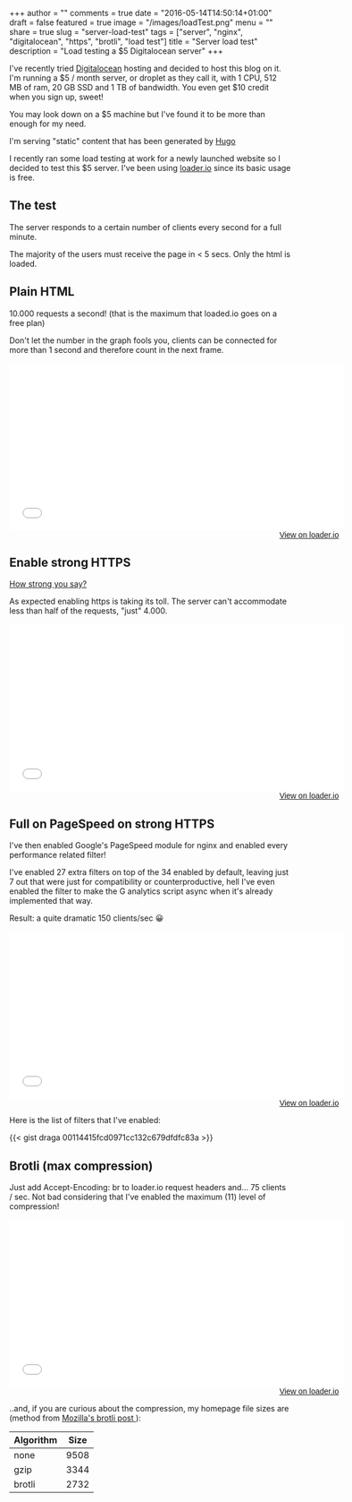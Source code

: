 +++
author = ""
comments = true
date = "2016-05-14T14:50:14+01:00"
draft = false
featured = true
image = "/images/loadTest.png"
menu = ""
share = true
slug = "server-load-test"
tags = ["server", "nginx", "digitalocean", "https", "brotli", "load test"]
title = "Server load test"
description = "Load testing a $5 Digitalocean server"
+++

I've recently tried <a href="https://m.do.co/c/875cd23a5c97" target="_blank">Digitalocean</a> hosting and decided to host this blog on it. I'm running a $5 / month server, or droplet as they call it, with 1 CPU, 512 MB of ram, 20 GB SSD and 1 TB of bandwidth. You even get $10 credit when you sign up, sweet!

You may look down on a $5 machine but I've found it to be more than enough for my need.

I'm serving "static" content that has been generated by <a href="https://gohugo.io" target="_blank">Hugo</a>

I recently ran some load testing at work for a newly launched website so I decided to test this $5 server. I've been using <a href="https://loader.io" target="_blank">loader.io</a> since its basic usage is free.

## The test
The server responds to a certain number of clients every second for a full minute.

The majority of the users must receive the page in < 5 secs. Only the html is loaded.

## Plain HTML
10.000 requests a second! (that is the maximum that loaded.io goes on a free plan)

Don't let the number in the graph fools you, clients can be connected for more than 1 second and therefore count in the next frame.
<div style="width: 600px;">
<iframe width='600' height='300' frameborder='0' src='//share.loader.io/reports/d7bd6935223fa63bf482b2601c07b593/widget/results/1633f8b52732dee9fcfed8836753c9a1'></iframe>
<div style="width: 100%; text-align: right;">
<a href="https://loader.io/reports/d7bd6935223fa63bf482b2601c07b593/results/1633f8b52732dee9fcfed8836753c9a1" target="_blank" style="padding: 0 10px 10px 0; font-family: Arial, 'Helvetica Neue', Helvetica, sans-serif; font-size: 14px;">View on loader.io</a>
</div></div>

## Enable strong HTTPS
<a href="https://www.ssllabs.com/ssltest/analyze.html?d=https%3A%2F%2Fstefano.chiodino.uk" target="_blank">How strong you say?</a>

As expected enabling https is taking its toll. The server can't accommodate less than half of the requests, "just" 4.000.
<div style="width: 600px;">
<iframe width='600' height='300' frameborder='0' src='//share.loader.io/reports/b1133ec4e734ae2b5ee1bdafeb8c3357/widget/results/5a2e305c2a3a89359944d97bfb714fc3'></iframe>
<div style="width: 100%; text-align: right;">
<a href="https://loader.io/reports/b1133ec4e734ae2b5ee1bdafeb8c3357/results/5a2e305c2a3a89359944d97bfb714fc3" target="_blank" style="padding: 0 10px 10px 0; font-family: Arial, 'Helvetica Neue', Helvetica, sans-serif; font-size: 14px;">View on loader.io</a>
</div></div>

## Full on PageSpeed on strong HTTPS
I've then enabled Google's PageSpeed module for nginx and enabled every performance related filter!

I've enabled 27 extra filters on top of the 34 enabled by default, leaving just 7 out that were just for compatibility or counterproductive, hell I've even enabled the filter to make the G analytics script async when it's already implemented that way.

Result: a quite dramatic 150 clients/sec 😀
<div style="width: 600px;">
<iframe width='600' height='300' frameborder='0' src='//share.loader.io/reports/9c07ef57ce5b1066d9637f88f0df6869/widget/results/ee611dc52b983f1aa077d97222ea4034'></iframe>
<div style="width: 100%; text-align: right;">
<a href="https://loader.io/reports/9c07ef57ce5b1066d9637f88f0df6869/results/ee611dc52b983f1aa077d97222ea4034" target="_blank" style="padding: 0 10px 10px 0; font-family: Arial, 'Helvetica Neue', Helvetica, sans-serif; font-size: 14px;">View on loader.io</a>
</div></div>

Here is the list of filters that I've enabled:

{{< gist draga 00114415fcd0971cc132c679dfdfc83a >}}

## Brotli (max compression)
Just add Accept-Encoding: br to loader.io request headers and... 75 clients / sec. Not bad considering that I've enabled the maximum (11) level of compression!
<div style="width: 600px;">
<iframe width='600' height='300' frameborder='0' src='//share.loader.io/reports/eba586377e1cd2192698b5d5c16fbb90/widget/results/073bfe136242a8a7479c78c713c92c53'></iframe>
<div style="width: 100%; text-align: right;">
<a href="http://loader.io/reports/eba586377e1cd2192698b5d5c16fbb90/results/073bfe136242a8a7479c78c713c92c53" target="_blank" style="padding: 0 10px 10px 0; font-family: Arial, 'Helvetica Neue', Helvetica, sans-serif; font-size: 14px;">View on loader.io</a>
</div></div>

..and, if you are curious about the compression, my homepage file sizes are (method from <a href="https://hacks.mozilla.org/2015/11/better-than-gzip-compression-with-brotli" target="_blank">Mozilla's brotli post </a>):

| Algorithm | Size |
|-----------|------|
| none      | 9508 |
| gzip      | 3344 |
| brotli    | 2732 |